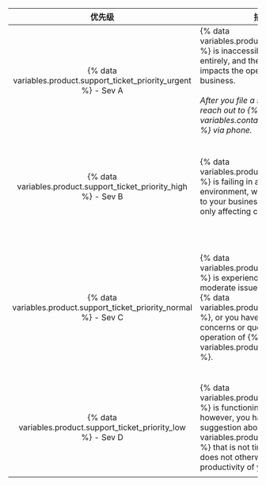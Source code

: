 |                                  优先级                                  | 描述                                                                                                                                                                                                                                                                            | 示例                                                                                                                                                     |
|:---------------------------------------------------------------------:| ----------------------------------------------------------------------------------------------------------------------------------------------------------------------------------------------------------------------------------------------------------------------------- | ------------------------------------------------------------------------------------------------------------------------------------------------------ |
| {% data variables.product.support_ticket_priority_urgent %} - Sev A | {% data variables.product.product_name %} is inaccessible or failing entirely, and the failure directly impacts the operation of your business.<br/><br/>_After you file a support ticket, reach out to {% data variables.contact.github_support %} via phone._ | <ul><li>影响所有用户的核心 Git 或 web 应用程序功能的错误或中断</li><li>Severe network or performance degradation for majority of users</li><li>用完或快速占用存储空间</li><li>Known security incidents or a breach of access</li></ul>                                                                                                                              |
|  {% data variables.product.support_ticket_priority_high %} - Sev B  | {% data variables.product.product_name %} is failing in a production environment, with limited impact to your business processes, or only affecting certain customers.                                                                                                        | <ul><li>性能下降，影响许多用户的工作效率</li><li>Reduced redundancy concerns from failures or service degradation</li><li>Production-impacting bugs or errors</li><li>{% data variables.product.product_name %} configuraton security concerns</li></ul>                                                                                                                              |
| {% data variables.product.support_ticket_priority_normal %} - Sev C | {% data variables.product.product_name %} is experiencing limited or moderate issues and errors with {% data variables.product.product_name %}, or you have general concerns or questions about the operation of {% data variables.product.product_name %}.                 | <ul><li>测试或暂存环境中的问题</li><li>Advice on using {% data variables.product.prodname_dotcom %} APIs and features, or questions about integrating business workflows</li><li>Issues with user tools and data collection methods</li><li>升级</li><li>Bug reports, general security questions, or other feature related questions</li> |
|  {% data variables.product.support_ticket_priority_low %} - Sev D   | {% data variables.product.product_name %} is functioning as expected, however, you have a question or suggestion about {% data variables.product.product_name %} that is not time-sensitive, or does not otherwise block the productivity of your team.                     | <ul><li>Feature requests and product feedback</li><li>General questions on overall configuration or use of {% data variables.product.product_name %}</li><li>Notifying {% data variables.contact.github_support %} of any planned changes</li></ul>                                                                                                                              |

